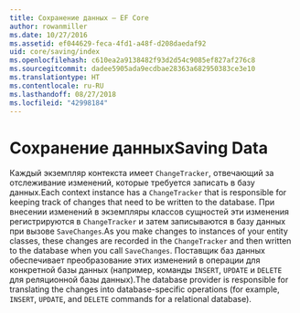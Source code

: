 ```yaml
---
title: Сохранение данных — EF Core
author: rowanmiller
ms.date: 10/27/2016
ms.assetid: ef044629-feca-4fd1-a48f-d208daedaf92
uid: core/saving/index
ms.openlocfilehash: c610ea2a9138482f93d2d54c9085ef827af276c8
ms.sourcegitcommit: dadee5905ada9ecdbae28363a682950383ce3e10
ms.translationtype: HT
ms.contentlocale: ru-RU
ms.lasthandoff: 08/27/2018
ms.locfileid: "42998184"
---
```

# <a name="saving-data"></a><span data-ttu-id="8af41-102">Сохранение данных</span><span class="sxs-lookup"><span data-stu-id="8af41-102">Saving Data</span></span>

<span data-ttu-id="8af41-103">Каждый экземпляр контекста имеет `ChangeTracker`, отвечающий за отслеживание изменений, которые требуется записать в базу данных.</span><span class="sxs-lookup"><span data-stu-id="8af41-103">Each context instance has a `ChangeTracker` that is responsible for keeping track of changes that need to be written to the database.</span></span> <span data-ttu-id="8af41-104">При внесении изменений в экземпляры классов сущностей эти изменения регистрируются в `ChangeTracker` и затем записываются в базу данных при вызове `SaveChanges`.</span><span class="sxs-lookup"><span data-stu-id="8af41-104">As you make changes to instances of your entity classes, these changes are recorded in the `ChangeTracker` and then written to the database when you call `SaveChanges`.</span></span> <span data-ttu-id="8af41-105">Поставщик баз данных обеспечивает преобразование этих изменений в операции для конкретной базы данных (например, команды `INSERT`, `UPDATE` и `DELETE` для реляционной базы данных).</span><span class="sxs-lookup"><span data-stu-id="8af41-105">The database provider is responsible for translating the changes into database-specific operations (for example, `INSERT`, `UPDATE`, and `DELETE` commands for a relational database).</span></span>
